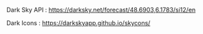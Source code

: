 Dark Sky API : https://darksky.net/forecast/48.6903,6.1783/si12/en

Dark Icons : https://darkskyapp.github.io/skycons/
